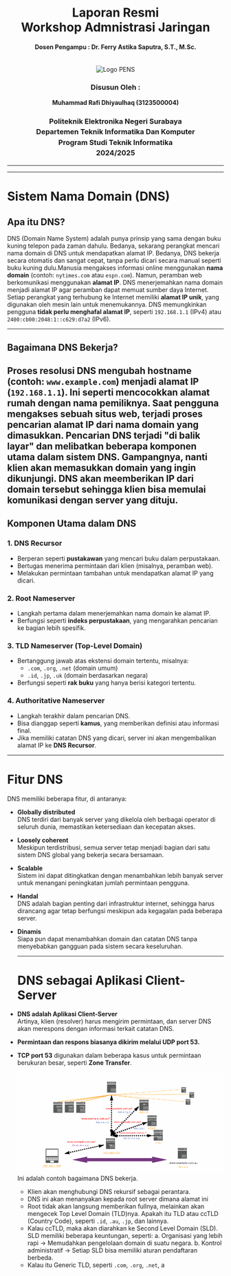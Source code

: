 <div align="center">
  <h1 style="text-align: center;font-weight: bold">Laporan Resmi<br>Workshop Admnistrasi Jaringan</h1>
  <h4 style="text-align: center;">Dosen Pengampu : Dr. Ferry Astika Saputra, S.T., M.Sc.</h4>
</div>
<br />
<div align="center">
  <img src="https://upload.wikimedia.org/wikipedia/id/4/44/Logo_PENS.png" alt="Logo PENS">
  <h3 style="text-align: center;">Disusun Oleh : </h3>
  <p style="text-align: center;">
    <strong>Muhammad Rafi Dhiyaulhaq (3123500004) </strong><br>
  </p>
<h3 style="text-align: center;line-height: 1.5">Politeknik Elektronika Negeri Surabaya<br>Departemen Teknik Informatika Dan Komputer<br>Program Studi Teknik Informatika<br>2024/2025</h3>
  <hr><hr>
</div>

# Sistem Nama Domain (DNS)

## **Apa itu DNS?**
DNS (Domain Name System) adalah punya prinsip yang sama dengan buku kuning telepon pada zaman dahulu. Bedanya, sekarang perangkat mencari nama domain di DNS untuk mendapatkan alamat IP. Bedanya, DNS bekerja secara otomatis dan sangat cepat, tanpa perlu dicari secara manual seperti buku kuning dulu.Manusia mengakses informasi online menggunakan **nama domain** (contoh: `nytimes.com` atau `espn.com`). Namun, peramban web berkomunikasi menggunakan **alamat IP**. DNS menerjemahkan nama domain menjadi alamat IP agar peramban dapat memuat sumber daya Internet. Setiap perangkat yang terhubung ke Internet memiliki **alamat IP unik**, yang digunakan oleh mesin lain untuk menemukannya. DNS memungkinkan pengguna **tidak perlu menghafal alamat IP**, seperti `192.168.1.1` (IPv4) atau `2400:cb00:2048:1::c629:d7a2` (IPv6).

---

## **Bagaimana DNS Bekerja?**
Proses **resolusi DNS** mengubah **hostname** (contoh: `www.example.com`) menjadi **alamat IP** (`192.168.1.1`). Ini seperti mencocokkan alamat rumah dengan nama pemiliknya. Saat pengguna mengakses sebuah situs web, terjadi proses pencarian alamat IP dari nama domain yang dimasukkan.
Pencarian DNS terjadi "di balik layar" dan melibatkan beberapa **komponen utama** dalam sistem DNS.
Gampangnya, nanti klien akan memasukkan domain yang ingin dikunjungi. DNS akan meemberikan IP dari domain tersebut sehingga klien bisa memulai komunikasi dengan server yang dituju.
---

## **Komponen Utama dalam DNS**

### 1. **DNS Recursor**
- Berperan seperti **pustakawan** yang mencari buku dalam perpustakaan.
- Bertugas menerima permintaan dari klien (misalnya, peramban web).
- Melakukan permintaan tambahan untuk mendapatkan alamat IP yang dicari.

### 2. **Root Nameserver**
- Langkah pertama dalam menerjemahkan nama domain ke alamat IP.
- Berfungsi seperti **indeks perpustakaan**, yang mengarahkan pencarian ke bagian lebih spesifik.

### 3. **TLD Nameserver (Top-Level Domain)**
- Bertanggung jawab atas ekstensi domain tertentu, misalnya:
  - `.com`, `.org`, `.net` (domain umum)
  - `.id`, `.jp`, `.uk` (domain berdasarkan negara)
- Berfungsi seperti **rak buku** yang hanya berisi kategori tertentu.

### 4. **Authoritative Nameserver**
- Langkah terakhir dalam pencarian DNS.
- Bisa dianggap seperti **kamus**, yang memberikan definisi atau informasi final.
- Jika memiliki catatan DNS yang dicari, server ini akan mengembalikan alamat IP ke **DNS Recursor**.

---

# Fitur DNS

DNS memiliki beberapa fitur, di antaranya:

- **Globally distributed**  
  DNS terdiri dari banyak server yang dikelola oleh berbagai operator di seluruh dunia, memastikan ketersediaan dan kecepatan akses.

- **Loosely coherent**  
  Meskipun terdistribusi, semua server tetap menjadi bagian dari satu sistem DNS global yang bekerja secara bersamaan.

- **Scalable**  
  Sistem ini dapat ditingkatkan dengan menambahkan lebih banyak server untuk menangani peningkatan jumlah permintaan pengguna.

- **Handal**  
  DNS adalah bagian penting dari infrastruktur internet, sehingga harus dirancang agar tetap berfungsi meskipun ada kegagalan pada beberapa server.

- **Dinamis**  
  Siapa pun dapat menambahkan domain dan catatan DNS tanpa menyebabkan gangguan pada sistem secara keseluruhan.

  ---
  # DNS sebagai Aplikasi Client-Server

- **DNS adalah Aplikasi Client-Server**  
  Artinya, klien (resolver) harus mengirim permintaan, dan server DNS akan merespons dengan informasi terkait catatan DNS.
- **Permintaan dan respons biasanya dikirim melalui **UDP port 53**.**
- **TCP port 53** digunakan dalam beberapa kasus untuk permintaan berukuran besar, seperti **Zone Transfer**.

  ![dns](assets/dns.png)
  Ini adalah contoh bagaimana DNS bekerja.
  - Klien akan menghubungi DNS rekursif sebagai  perantara.
  - DNS ini akan menanyakan kepada root server dimana alamat ini
  - Root tidak akan langsung memberikan fullnya, melainkan akan mengecek Top Level Domain (TLD)nya. Apakah itu TLD atau ccTLD (Country Code), seperti `.id`, `.au`, `.jp`, dan lainnya.
  - Kalau ccTLD, maka akan diarahkan ke Second Level Domain (SLD). SLD memiliki beberapa keuntungan, seperti:
    a. Organisasi yang lebih rapi → Memudahkan pengelolaan domain di suatu negara.
    b. Kontrol administratif → Setiap SLD bisa memiliki aturan pendaftaran berbeda.
  - Kalau itu Generic TLD, seperti `.com`, `.org`,  `.net`, a


